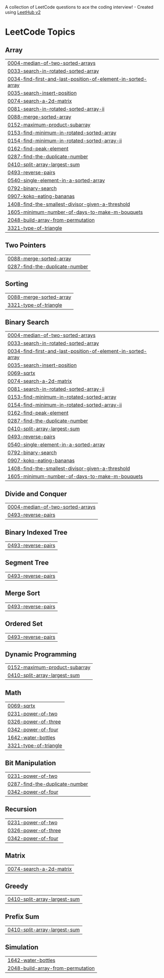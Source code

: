 A collection of LeetCode questions to ace the coding interview! - Created using [LeetHub v2](https://github.com/arunbhardwaj/LeetHub-2.0)
<!---LeetCode Topics Start-->
# LeetCode Topics
## Array
|  |
| ------- |
| [0004-median-of-two-sorted-arrays](https://github.com/hetx19/LeetCode_DSA/tree/master/0004-median-of-two-sorted-arrays) |
| [0033-search-in-rotated-sorted-array](https://github.com/hetx19/LeetCode_DSA/tree/master/0033-search-in-rotated-sorted-array) |
| [0034-find-first-and-last-position-of-element-in-sorted-array](https://github.com/hetx19/LeetCode_DSA/tree/master/0034-find-first-and-last-position-of-element-in-sorted-array) |
| [0035-search-insert-position](https://github.com/hetx19/LeetCode_DSA/tree/master/0035-search-insert-position) |
| [0074-search-a-2d-matrix](https://github.com/hetx19/LeetCode_DSA/tree/master/0074-search-a-2d-matrix) |
| [0081-search-in-rotated-sorted-array-ii](https://github.com/hetx19/LeetCode_DSA/tree/master/0081-search-in-rotated-sorted-array-ii) |
| [0088-merge-sorted-array](https://github.com/hetx19/LeetCode_DSA/tree/master/0088-merge-sorted-array) |
| [0152-maximum-product-subarray](https://github.com/hetx19/LeetCode_DSA/tree/master/0152-maximum-product-subarray) |
| [0153-find-minimum-in-rotated-sorted-array](https://github.com/hetx19/LeetCode_DSA/tree/master/0153-find-minimum-in-rotated-sorted-array) |
| [0154-find-minimum-in-rotated-sorted-array-ii](https://github.com/hetx19/LeetCode_DSA/tree/master/0154-find-minimum-in-rotated-sorted-array-ii) |
| [0162-find-peak-element](https://github.com/hetx19/LeetCode_DSA/tree/master/0162-find-peak-element) |
| [0287-find-the-duplicate-number](https://github.com/hetx19/LeetCode_DSA/tree/master/0287-find-the-duplicate-number) |
| [0410-split-array-largest-sum](https://github.com/hetx19/LeetCode_DSA/tree/master/0410-split-array-largest-sum) |
| [0493-reverse-pairs](https://github.com/hetx19/LeetCode_DSA/tree/master/0493-reverse-pairs) |
| [0540-single-element-in-a-sorted-array](https://github.com/hetx19/LeetCode_DSA/tree/master/0540-single-element-in-a-sorted-array) |
| [0792-binary-search](https://github.com/hetx19/LeetCode_DSA/tree/master/0792-binary-search) |
| [0907-koko-eating-bananas](https://github.com/hetx19/LeetCode_DSA/tree/master/0907-koko-eating-bananas) |
| [1408-find-the-smallest-divisor-given-a-threshold](https://github.com/hetx19/LeetCode_DSA/tree/master/1408-find-the-smallest-divisor-given-a-threshold) |
| [1605-minimum-number-of-days-to-make-m-bouquets](https://github.com/hetx19/LeetCode_DSA/tree/master/1605-minimum-number-of-days-to-make-m-bouquets) |
| [2048-build-array-from-permutation](https://github.com/hetx19/LeetCode_DSA/tree/master/2048-build-array-from-permutation) |
| [3321-type-of-triangle](https://github.com/hetx19/LeetCode_DSA/tree/master/3321-type-of-triangle) |
## Two Pointers
|  |
| ------- |
| [0088-merge-sorted-array](https://github.com/hetx19/LeetCode_DSA/tree/master/0088-merge-sorted-array) |
| [0287-find-the-duplicate-number](https://github.com/hetx19/LeetCode_DSA/tree/master/0287-find-the-duplicate-number) |
## Sorting
|  |
| ------- |
| [0088-merge-sorted-array](https://github.com/hetx19/LeetCode_DSA/tree/master/0088-merge-sorted-array) |
| [3321-type-of-triangle](https://github.com/hetx19/LeetCode_DSA/tree/master/3321-type-of-triangle) |
## Binary Search
|  |
| ------- |
| [0004-median-of-two-sorted-arrays](https://github.com/hetx19/LeetCode_DSA/tree/master/0004-median-of-two-sorted-arrays) |
| [0033-search-in-rotated-sorted-array](https://github.com/hetx19/LeetCode_DSA/tree/master/0033-search-in-rotated-sorted-array) |
| [0034-find-first-and-last-position-of-element-in-sorted-array](https://github.com/hetx19/LeetCode_DSA/tree/master/0034-find-first-and-last-position-of-element-in-sorted-array) |
| [0035-search-insert-position](https://github.com/hetx19/LeetCode_DSA/tree/master/0035-search-insert-position) |
| [0069-sqrtx](https://github.com/hetx19/LeetCode_DSA/tree/master/0069-sqrtx) |
| [0074-search-a-2d-matrix](https://github.com/hetx19/LeetCode_DSA/tree/master/0074-search-a-2d-matrix) |
| [0081-search-in-rotated-sorted-array-ii](https://github.com/hetx19/LeetCode_DSA/tree/master/0081-search-in-rotated-sorted-array-ii) |
| [0153-find-minimum-in-rotated-sorted-array](https://github.com/hetx19/LeetCode_DSA/tree/master/0153-find-minimum-in-rotated-sorted-array) |
| [0154-find-minimum-in-rotated-sorted-array-ii](https://github.com/hetx19/LeetCode_DSA/tree/master/0154-find-minimum-in-rotated-sorted-array-ii) |
| [0162-find-peak-element](https://github.com/hetx19/LeetCode_DSA/tree/master/0162-find-peak-element) |
| [0287-find-the-duplicate-number](https://github.com/hetx19/LeetCode_DSA/tree/master/0287-find-the-duplicate-number) |
| [0410-split-array-largest-sum](https://github.com/hetx19/LeetCode_DSA/tree/master/0410-split-array-largest-sum) |
| [0493-reverse-pairs](https://github.com/hetx19/LeetCode_DSA/tree/master/0493-reverse-pairs) |
| [0540-single-element-in-a-sorted-array](https://github.com/hetx19/LeetCode_DSA/tree/master/0540-single-element-in-a-sorted-array) |
| [0792-binary-search](https://github.com/hetx19/LeetCode_DSA/tree/master/0792-binary-search) |
| [0907-koko-eating-bananas](https://github.com/hetx19/LeetCode_DSA/tree/master/0907-koko-eating-bananas) |
| [1408-find-the-smallest-divisor-given-a-threshold](https://github.com/hetx19/LeetCode_DSA/tree/master/1408-find-the-smallest-divisor-given-a-threshold) |
| [1605-minimum-number-of-days-to-make-m-bouquets](https://github.com/hetx19/LeetCode_DSA/tree/master/1605-minimum-number-of-days-to-make-m-bouquets) |
## Divide and Conquer
|  |
| ------- |
| [0004-median-of-two-sorted-arrays](https://github.com/hetx19/LeetCode_DSA/tree/master/0004-median-of-two-sorted-arrays) |
| [0493-reverse-pairs](https://github.com/hetx19/LeetCode_DSA/tree/master/0493-reverse-pairs) |
## Binary Indexed Tree
|  |
| ------- |
| [0493-reverse-pairs](https://github.com/hetx19/LeetCode_DSA/tree/master/0493-reverse-pairs) |
## Segment Tree
|  |
| ------- |
| [0493-reverse-pairs](https://github.com/hetx19/LeetCode_DSA/tree/master/0493-reverse-pairs) |
## Merge Sort
|  |
| ------- |
| [0493-reverse-pairs](https://github.com/hetx19/LeetCode_DSA/tree/master/0493-reverse-pairs) |
## Ordered Set
|  |
| ------- |
| [0493-reverse-pairs](https://github.com/hetx19/LeetCode_DSA/tree/master/0493-reverse-pairs) |
## Dynamic Programming
|  |
| ------- |
| [0152-maximum-product-subarray](https://github.com/hetx19/LeetCode_DSA/tree/master/0152-maximum-product-subarray) |
| [0410-split-array-largest-sum](https://github.com/hetx19/LeetCode_DSA/tree/master/0410-split-array-largest-sum) |
## Math
|  |
| ------- |
| [0069-sqrtx](https://github.com/hetx19/LeetCode_DSA/tree/master/0069-sqrtx) |
| [0231-power-of-two](https://github.com/hetx19/LeetCode_DSA/tree/master/0231-power-of-two) |
| [0326-power-of-three](https://github.com/hetx19/LeetCode_DSA/tree/master/0326-power-of-three) |
| [0342-power-of-four](https://github.com/hetx19/LeetCode_DSA/tree/master/0342-power-of-four) |
| [1642-water-bottles](https://github.com/hetx19/LeetCode_DSA/tree/master/1642-water-bottles) |
| [3321-type-of-triangle](https://github.com/hetx19/LeetCode_DSA/tree/master/3321-type-of-triangle) |
## Bit Manipulation
|  |
| ------- |
| [0231-power-of-two](https://github.com/hetx19/LeetCode_DSA/tree/master/0231-power-of-two) |
| [0287-find-the-duplicate-number](https://github.com/hetx19/LeetCode_DSA/tree/master/0287-find-the-duplicate-number) |
| [0342-power-of-four](https://github.com/hetx19/LeetCode_DSA/tree/master/0342-power-of-four) |
## Recursion
|  |
| ------- |
| [0231-power-of-two](https://github.com/hetx19/LeetCode_DSA/tree/master/0231-power-of-two) |
| [0326-power-of-three](https://github.com/hetx19/LeetCode_DSA/tree/master/0326-power-of-three) |
| [0342-power-of-four](https://github.com/hetx19/LeetCode_DSA/tree/master/0342-power-of-four) |
## Matrix
|  |
| ------- |
| [0074-search-a-2d-matrix](https://github.com/hetx19/LeetCode_DSA/tree/master/0074-search-a-2d-matrix) |
## Greedy
|  |
| ------- |
| [0410-split-array-largest-sum](https://github.com/hetx19/LeetCode_DSA/tree/master/0410-split-array-largest-sum) |
## Prefix Sum
|  |
| ------- |
| [0410-split-array-largest-sum](https://github.com/hetx19/LeetCode_DSA/tree/master/0410-split-array-largest-sum) |
## Simulation
|  |
| ------- |
| [1642-water-bottles](https://github.com/hetx19/LeetCode_DSA/tree/master/1642-water-bottles) |
| [2048-build-array-from-permutation](https://github.com/hetx19/LeetCode_DSA/tree/master/2048-build-array-from-permutation) |
<!---LeetCode Topics End-->